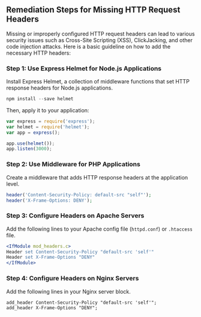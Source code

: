 

## Remediation Steps for Missing HTTP Request Headers
Missing or improperly configured HTTP request headers can lead to various security issues such as Cross-Site Scripting (XSS), ClickJacking, and other code injection attacks. Here is a basic guideline on how to add the necessary HTTP headers: 

### Step 1: Use Express Helmet for Node.js Applications
Install Express Helmet, a collection of middleware functions that set HTTP response headers for Node.js applications.

```javascript
npm install --save helmet
```

Then, apply it to your application:

```javascript
var express = require('express');
var helmet = require('helmet');
var app = express();

app.use(helmet());
app.listen(3000);
```

### Step 2: Use Middleware for PHP Applications
Create a middleware that adds HTTP response headers at the application level.

```php
header('Content-Security-Policy: default-src "self"');
header('X-Frame-Options: DENY');
```

### Step 3: Configure Headers on Apache Servers
Add the following lines to your Apache config file (`httpd.conf`) or `.htaccess` file.

```apache
<IfModule mod_headers.c>
Header set Content-Security-Policy "default-src 'self'"
Header set X-Frame-Options "DENY"
</IfModule>
```

### Step 4: Configure Headers on Nginx Servers
Add the following lines in your Nginx server block.

```nginx
add_header Content-Security-Policy "default-src 'self'";
add_header X-Frame-Options "DENY";
```